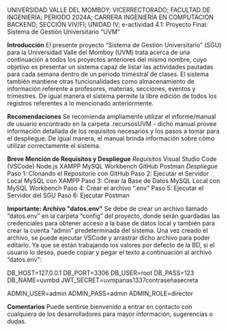 UNIVERSIDAD VALLE DEL MOMBOY; VICERRECTORADO; FACULTAD DE INGENIERÍA; PERIODO 2024A; CARRERA INGENIERÍA EN COMPUTACIÓN
BACKEND; SECCIÓN VIV/FI; UNIDAD IV; e-actividad 4.1:
Proyecto Final: Sistema de Gestión Universitario “UVM”

**Introducción**
El presente proyecto “Sistema de Gestión Universitario” (SGU) para la Universidad
Valle del Momboy (UVM) trata acerca de una continuación a todos los proyectos anteriores
del mismo nombre, cuyo objetivo es presentar un sistema capaz de listar las actividades
pautadas para cada semana dentro de un periodo trimestral de clases. El sistema también
mantiene otras funcionalidades como almacenamiento de información referente a
profesores, materias, secciones, eventos y trimestres. De igual manera el sistema permite la
libre edición de todos los registros referentes a lo mencionado anteriormente.

**Recomendaciones**
Se recomienda ampliamente utilizar el informe/manual de usuario encontrado en la carpeta
.recursosUVM - dicho manual provee información detallada de los requisitos necesarios
y los pasos a tomar para el despliegue. De igual manera, el manual brinda información
sobre cómo utilizar correctamente el sistema.

**Breve Mención de Requisitos y Despliegue**
  *Requisitos*
    Visual Studio Code (VSCode)
    Node.js
    XAMPP
    MySQL Workbench
    GitHub
    Postman
  *Despliegue*
    Paso 1: Clonando el Repositorio con GitHub
    Paso 2: Ejecutar el Servidor Local MySQL con XAMPP
    Paso 3: Crear la Base de Datos MySQL Local con MySQL Workbench
    Paso 4: Crear el archivo “.env"
    Paso 5: Ejecutar el Servidor del SGU
    Paso 6: Ejecutar Postman

**Importante: Archivo "datos.env"**
Se debe de crear un archivo llamado “datos.env” en la
carpeta “config” del proyecto, donde serán guardadas las credenciales para obtener acceso
a la base de datos local y también para crear la cuenta “admin” predeterminada del sistema.
Una vez creado el archivo, se puede ejecutar VSCode y arrastrar dicho archivo para
poder editarlo. Ya que se están trabajando los valores por defecto de la BD, si el usuario lo
desea, puede copiar y pegar el texto a continuación al archivo “datos.env":

DB_HOST=127.0.0.1
DB_PORT=3306
DB_USER=root
DB_PASS=123
DB_NAME=uvmbd
JWT_SECRET=uvmpanas1337contraseñasecreta

ADMIN_USER=admin
ADMIN_PASS=admin
ADMIN_ROLE=director

**Comentarios**
Puede sentirse bienvenido a entrar en contacto con cualquiera de los desarrolladores
para mayor información, sugerencias o dudas.
